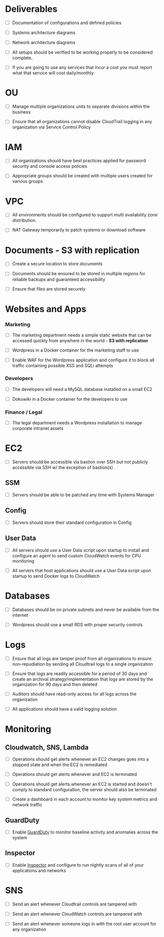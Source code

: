 # Deliverables
- [ ] Documentation of configurations and defined policies 

- [ ] Systems architecture diagrams

- [ ] Network architecture diagrams

- [ ] All setups should be verified to be working properly to be considered complete.

- [ ] If you are going to use any services that incur a cost you must report what that service will cost daily/monthly.

# OU
- [ ] Manage multiple organizations units to separate divisions within the business

- [ ] Ensure that all organizations cannot disable CloudTrail logging in any organization via Service Control Policy

# IAM
- [ ] All organizations should have best practices applied for password security and console access policies

- [ ] Appropriate groups should be created with multiple users created for various groups

# VPC
- [ ] All environments should be configured to support multi availability zone distribution.

- [ ] NAT Gateway temporarily to patch systems or download software

# Documents - S3 with replication
- [ ] Create a secure location to store documents

- [ ] Documents should be ensured to be stored in multiple regions for reliable backups and guaranteed accessibility

- [ ] Ensure that files are stored securely

# Websites and Apps

### Marketing
- [ ] The marketing department needs a simple static website that can be accessed quickly from anywhere in the world - **S3 with replication**

- [ ] Wordpress in a Docker container for the marketing staff to use

- [ ] Enable WAF for the Wordpress application and configure it to block all traffic containing possible XSS and SQLi attempts

### Developers
- [ ] The developers will need a MySQL database installed on a small EC2

- [ ] Dokuwiki in a Docker container for the developers to use

### Finance / Legal
- [ ] The legal department needs a Wordpress installation to manage corporate intranet assets

# EC2
- [ ] Servers should be accessible via bastion over SSH but not publicly accessible via SSH w/ the exception of bastion(s)
## SSM
- [ ] Servers should be able to be patched any time with Systems Manager
## Config
- [ ] Servers should store their standard configuration in Config
## User Data
- [ ] All servers should use a User Data script upon startup to install and configure an agent to send custom CloudWatch events for CPU monitoring

- [ ] All servers that host applications should use a User Data script upon startup to send Docker logs to CloudWatch

# Databases
- [ ] Databases should be on private subnets and never be available from the internet

- [ ] Wordpress should use a small RDS with proper security controls

# Logs
- [ ] Ensure that all logs are tamper proof from all organizations to ensure non-repudiation by sending all Cloudtrail logs to a single organization

- [ ] Ensure that logs are readily accessible for a period of 30 days and create an archival strategy/implementation that logs are stored by the organization for 90 days and then deleted

- [ ] Auditors should have read-only access for all logs across the organization

- [ ] All applications should have a valid logging solution

# Monitoring
## Cloudwatch, SNS, Lambda
- [ ] Operations should get alerts whenever an EC2 changes goes into a stopped state and when the EC2 is remediated

- [ ] Operations should get alerts whenever and EC2 is terminated

- [ ] Operations should get alerts whenever an EC2 is started and doesn't comply to standard configuration, the server should also be terminated

- [ ] Create a dashboard in each account to monitor key system metrics and network traffic
## GuardDuty
- [ ] Enable [GuardDuty](https://aws.amazon.com/guardduty/) to monitor baseline activity and anomalies across the system
## Inspector
- [ ] Enable [Inspector](https://aws.amazon.com/inspector/) and configure to run nightly scans of all of your applications and networks

# SNS
- [ ] Send an alert whenever Cloudtrail controls are tampered with

- [ ] Send an alert whenever CloudWatch controls are tampered with

- [ ] Send an alert whenever someone logs in with the root user account for any organization
